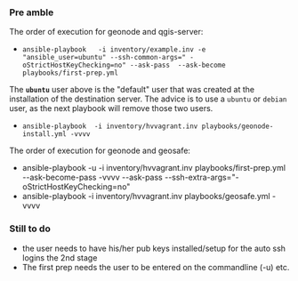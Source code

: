### Pre amble ###

The order of execution for geonode and qgis-server:

- ```ansible-playbook   -i inventory/example.inv -e "ansible_user=ubuntu" --ssh-common-args=" -oStrictHostKeyChecking=no" --ask-pass  --ask-become  playbooks/first-prep.yml```


The __```ubuntu```__ user above is the "default" user that was created at the
installation of the destination server. The advice is to use a `ubuntu` or `debian` user, as the next  playbook will remove those two users.

- ```ansible-playbook  -i inventory/hvvagrant.inv playbooks/geonode-install.yml -vvvv```


The order of execution for geonode and geosafe:

- ansible-playbook  -u <user> -i inventory/hvvagrant.inv playbooks/first-prep.yml --ask-become-pass -vvvv --ask-pass  --ssh-extra-args="-oStrictHostKeyChecking=no"
- ansible-playbook  -i inventory/hvvagrant.inv playbooks/geosafe.yml -vvvv



### Still to do ###

- the user needs to have his/her pub keys installed/setup for the auto ssh logins the 2nd stage
- The first prep needs the user to be entered on the commandline (-u) etc.

